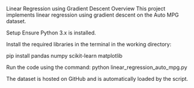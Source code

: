 Linear Regression using Gradient Descent
Overview
This project implements linear regression using gradient descent on the Auto MPG dataset.

Setup
Ensure Python 3.x is installed.

Install the required libraries in the terminal in the working directory:

pip install pandas numpy scikit-learn matplotlib

Run the code using the command: python linear_regression_auto_mpg.py 

The dataset is hosted on GitHub and is automatically loaded by the script.
